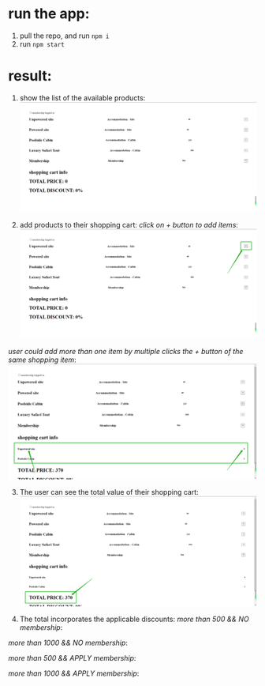 # run the app:
1. pull the repo, and run `npm i`
2. run `npm start`

# result:
1. show the list of the available products:
![image](https://github.com/DAHUO-Melbourne/product-list/blob/main/public/assets/list-of-products.png)

2. add products to their shopping cart:
*click on + button to add items*:
![image](https://github.com/DAHUO-Melbourne/product-list/blob/main/public/assets/add-prod-step1.png)

*user could add more than one item by multiple clicks the + button of the same shopping item*:
![image](https://github.com/DAHUO-Melbourne/product-list/blob/main/public/assets/add-prod-step2.png)

3. The user can see the total value of their shopping cart:
![image](https://github.com/DAHUO-Melbourne/product-list/blob/main/public/assets/total-price.png)

4. The total incorporates the applicable discounts:
*more than 500 && NO membership*:

*more than 1000 && NO membership*:

*more than 500 && APPLY membership*:

*more than 1000 && APPLY membership*:
